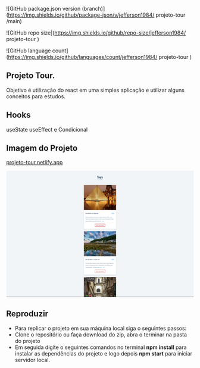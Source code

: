 ![GitHub package.json version (branch)](https://img.shields.io/github/package-json/v/jefferson1984/
projeto-tour /main)

![GitHub repo size](https://img.shields.io/github/repo-size/jefferson1984/
projeto-tour )

![GitHub language count](https://img.shields.io/github/languages/count/jefferson1984/
projeto-tour )

## Projeto Tour.

Objetivo é utilização do react em uma simples aplicação e utilizar alguns conceitos para estudos.

## Hooks

useState useEffect e Condicional

## Imagem do Projeto

[projeto-tour.netlify.app](https://projeto-tour.netlify.app/)

<img src="https://github.com/jefferson1984/projeto-tour/blob/main/tour2.png">

## Reproduzir

<ul>
  <li>Para replicar o projeto em sua máquina local siga o seguintes passos:</li>
  <li>Clone o repositório ou faça download do zip,  abra o terminar na pasta do projeto</li>
  <li>Em seguida digite o seguintes comandos no terminal  <strong>npm install</strong> para instalar as dependências do projeto e logo depois  <strong>npm start</strong> para iniciar servidor local.</li>
</ul>
